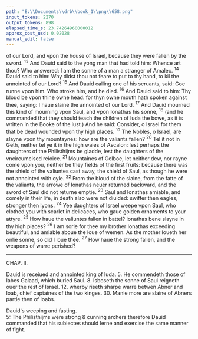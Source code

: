 ```yaml
---
path: "E:\\Documents\\drb\\book_1\\png\\658.png"
input_tokens: 2270
output_tokens: 898
elapsed_time_s: 23.74264960000012
approx_cost_usd: 0.02028
manual_edit: false
---
```

of our Lord, and vpon the house of Israel, because they were fallen by the sword. <sup>13</sup> And Dauid said to the yong man that had told him: Whence art thou? Who answered: I am the sonne of a man a stranger of Amalec. <sup>14</sup> Dauid said to him: Why didst thou not feare to put to thy hand, to kil the annointed of our Lord? <sup>15</sup> And Dauid calling one of his seruants, said: Goe runne vpon him. Who stroke him, and he died. <sup>16</sup> And Dauid said to him: Thy bloud be vpon thine owne head: for thyn owne mouth hath spoken against thee, saying: I haue slaine the annointed of our Lord. <sup>17</sup> And Dauid mourned this kind of mourning vpon Saul, and vpon Ionathas his sonne, <sup>18</sup> (and he commanded that they should teach the children of Iuda the bowe, as it is written in the Booke of the iust.) And he said: Consider, o Israel for them that be dead wounded vpon thy high places. <sup>19</sup> The Nobles, o Israel, are slayne vpon thy mountaynes: how are the valiants fallen? <sup>20</sup> Tel it not in Geth, neither tel ye it in the high waies of Ascalon: lest perhaps the daughters of the Philisthijms be gladde, lest the daughters of the vncircumcised reioice. <sup>21</sup> Mountaines of Gelboe, let neither dew, nor rayne come vpon you, neither be they fields of the first fruits: because there was the shield of the valiuntes cast away, the shield of Saul, as though he were not annointed with oyle. <sup>22</sup> From the bloud of the slaine, from the fatte of the valiants, the arrowe of Ionathas neuer returned backward, and the sword of Saul did not returne emptie. <sup>23</sup> Saul and Ionathas amiable, and comely in their life, in death also were not diuided: swifter then eagles, stronger then lyons. <sup>24</sup> Yee daughters of Israel weepe vpon Saul, who clothed you with scarlet in delicaces, who gaue golden ornaments to your attyre. <sup>25</sup> How haue the valiuntes fallen in battel? Ionathas bene slayne in thy high places? <sup>26</sup> I am sorie for thee my brother Ionathas exceeding beautiful, and amiable aboue the loue of wemen. As the mother loueth her onlie sonne, so did I loue thee. <sup>27</sup> How haue the strong fallen, and the weapons of warre perished?

<hr>

CHAP. II.

Dauid is receiued and annointed king of Iuda. 5. He commendeth those of Iabes Galaad, which buried Saul. 8. Isboseth the sonne of Saul reigneth ouer the rest of Israel. 12. wherby riseth sharpe warre betwen Abner and Ioab, chief captaines of the two kinges. 30. Manie more are slaine of Abners partie then of Ioabs.

<aside>Dauid's weeping and fasting.</aside>

<aside>5: The Philisthijms were strong & cunning archers therefore Dauid commanded that his subiectes should lerne and exercise the same manner of fight.</aside>

[^1]: Therefore